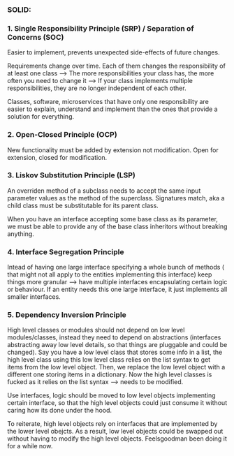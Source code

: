 ### SOLID:

### 1. Single Responsibility Principle (SRP) / Separation of Concerns (SOC)

Easier to implement, prevents unexpected side-effects of future changes. 

Requirements change over time. Each of them changes the responsibility of at 
least one class --> The more responsibilities your class has, the more often
you need to change it --> If your class implements multiple responsibilities, 
they are no longer independent of each other. 

Classes, software, microservices that have only one responsibility are easier
to explain, understand and implement than the ones that provide a solution for
everything.



### 2. Open-Closed Principle (OCP)

New functionality must be added by extension not modification. Open for extension, 
closed for modification.


### 3. Liskov Substitution Principle (LSP)

An overriden method of a subclass needs to accept the same input parameter 
values as the method of the superclass. Signatures match, aka a child class 
must be substitutable for its parent class.

When you have an interface accepting some base class as its parameter, 
we must be able to provide any of the base class inheritors without breaking 
anything. 


### 4. Interface Segregation Principle

Intead of having one large interface specifying a whole bunch of methods (
that might not all apply to the entities implementing this interface) keep
things more granular --> have multiple interfaces encapsulating certain logic 
or behaviour. If an entity needs this one large interface, it just implements
all smaller interfaces.

### 5. Dependency Inversion Principle

High level classes or modules should not depend on low level modules/classes,
instead they need to depend on abstractions (interfaces abstracting away low 
level details, so that things are pluggable and could be changed). 
Say you have a low level class that stores some info in a list, the high level
class using this low level class relies on the list syntax to get items from
the low level object. Then, we replace the low level object with a different one
storing items in a dictionary. Now the high level classes is fucked as it relies
on the list syntax --> needs to be modified. 


Use interfaces, logic should be moved to low level objects implementing certain
interface, so that the high level objects could just consume it without caring
how its done under the hood.

To reiterate, high level objects rely on interfaces that are implemented by
the lower level obejcts. As a result, low level objects could be swapped out 
without having to modify the high level objects. Feelsgoodman been doing it 
for a while now.
 